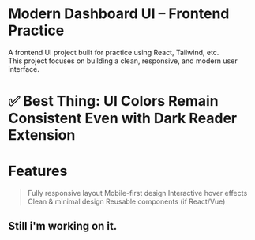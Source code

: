 # Modern Dashboard UI – Frontend Practice

 A frontend UI project built for practice using  React, Tailwind, etc.  
This project focuses on building a clean, responsive, and modern user interface.

# ✅ Best Thing: UI Colors Remain Consistent Even with Dark Reader Extension
 
 # Features
 
 >Fully responsive layout
 >Mobile-first design 
 >Interactive hover effects
 >Clean & minimal design
 >Reusable components (if React/Vue)
 
 
## Still i'm working on it.

 

